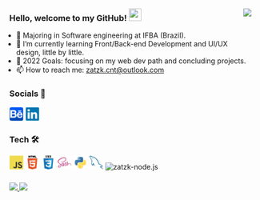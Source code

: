<img align="left" width="10000" height="10" src ="https://i.imgur.com/mIOESEE.gif"/>
<img align="left" width="10" height="550" src ="https://i.imgur.com/mIOESEE.gif"/> <img align="right" width="10" height="550" src ="https://i.imgur.com/mIOESEE.gif"/>


<div align="right">
  <img align="right" width="" height="" src ="https://i.imgur.com/O3o6yFb.gif"/>
  <h3 align="left" marginLeft="50px"> Hello, welcome to my GitHub! <img width="25" height="25" src="https://emoji.gg/assets/emoji/8772_popcat.gif"/> </h3> 
  <ul align="left">
    <li> 🔭 Majoring in Software engineering at IFBA (Brazil). </li>
    <li> 🌱 I’m currently learning Front/Back-end Development and UI/UX design, little by little. </li>
    <li> 💬 2022 Goals: focusing on my web dev path and concluding projects. </li>
    <li> 📫 How to reach me:  <a href="mailto:zatzk.cnt@outlook.com">zatzk.cnt@outlook.com</a> </li>
  </ul>
</div>



### Socials 🍕 


<a href = "https://www.behance.net/zatzk"><img width="28px" src="https://github.com/devicons/devicon/blob/master/icons/behance/behance-original.svg" target="_blank"></a>
<a href="https://www.linkedin.com/in/zatzk/" target="_blank"><img width="28px" src="https://github.com/devicons/devicon/blob/master/icons/linkedin/linkedin-original.svg" target="_blank"></a>
  

<div>  
  
### Tech 🛠
  
  <div style="display: inline-block" style="color:DodgerBlue">
    <img align="justify" alt="zatzk-Js" width="28px" src="https://github.com/devicons/devicon/blob/master/icons/javascript/javascript-original.svg">
    <img align="justify" alt="zatzk-HTML" width="28px" src="https://github.com/devicons/devicon/blob/master/icons/html5/html5-original-wordmark.svg">
    <img align="justify" alt="zatzk-CSS" width="28px" src="https://github.com/devicons/devicon/blob/master/icons/css3/css3-original-wordmark.svg">
    <img align="justify" alt="zatzk-sasscss" width="28px" src="https://github.com/devicons/devicon/blob/master/icons/sass/sass-original.svg">
    <img align="justify" alt="zatzk-Python" width="28px" src="https://github.com/devicons/devicon/blob/master/icons/python/python-original.svg">
    <img align="justify" alt="zatzk-mysql" width="28px" src="https://github.com/devicons/devicon/blob/master/icons/mysql/mysql-original.svg">
    <img align="justify" alt="zatzk-node.js" width="28px" src="https://seeklogo.com/images/N/nodejs-logo-FBE122E377-seeklogo.com.png">
  </div>
</div>

###

<div align="left">
  <a href="https://github.com/zatzk">
  <img height="140em" src="https://github-readme-stats.vercel.app/api?username=zatzk&show_icons=true&theme=midnight-purple&include_all_commits=true&count_private=true"/>
  <img height="140em" src="https://github-readme-stats.vercel.app/api/top-langs/?username=zatzk&layout=compact&langs_count=7&theme=midnight-purple"/>
</div>

<img align="left" width="10000" height="10" src ="https://i.imgur.com/mIOESEE.gif"/>
  
  
  <!--
##
 
![Snake animation](https://github.com/zatzk/zatzk/blob/output/github-contribution-grid-snake.svg)

 ##
 
 <img src="https://komarev.com/ghpvc/?username=zatzk&label=Profile%20views&color=ce9927&style=flat" alt="zatzk" /> </p>
-->
